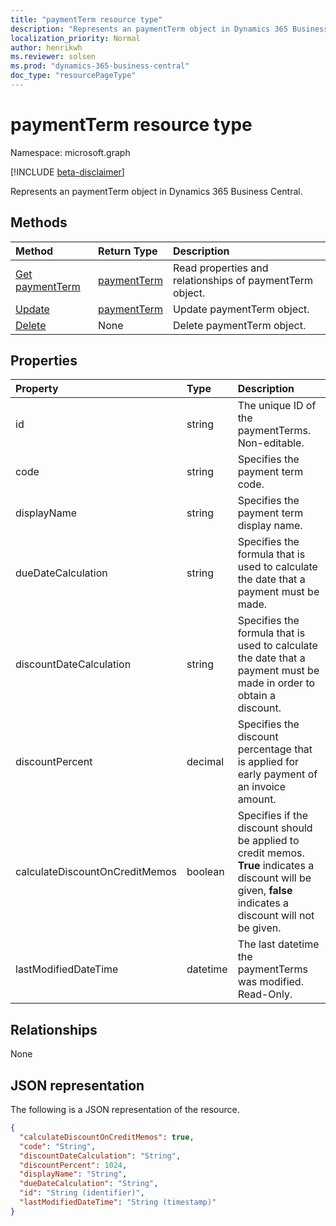 ```yaml
---
title: "paymentTerm resource type"
description: "Represents an paymentTerm object in Dynamics 365 Business Central."
localization_priority: Normal
author: henrikwh
ms.reviewer: solsen
ms.prod: "dynamics-365-business-central"
doc_type: "resourcePageType"
---
```


# paymentTerm resource type

Namespace: microsoft.graph

[!INCLUDE [beta-disclaimer](../../includes/beta-disclaimer.md)]

Represents an paymentTerm object in Dynamics 365 Business Central.

## Methods

| Method       | Return Type | Description |
|:-------------|:------------|:------------|
| [Get paymentTerm](../api/dynamics-paymentterm-get.md) | [paymentTerm](dynamics-paymentterm.md) | Read properties and relationships of paymentTerm object. |
| [Update](../api/dynamics-paymentterm-update.md) | [paymentTerm](dynamics-paymentterm.md) | Update paymentTerm object. |
| [Delete](../api/dynamics-paymentterm-delete.md) | None | Delete paymentTerm object. |

## Properties

| Property     | Type        | Description |
|:-----------------------------|:-------|:----------------------------------------------------------|
|id                            |string    |The unique ID of the paymentTerms. Non-editable.           |
|code                          |string  |Specifies the payment term code.                           |
|displayName                   |string  |Specifies the payment term display name.                   |
|dueDateCalculation            |string  |Specifies the formula that is used to calculate the date that a payment must be made.|
|discountDateCalculation       |string  |Specifies the formula that is used to calculate the date that a payment must be made in order to obtain a discount.|
|discountPercent               |decimal |Specifies the discount percentage that is applied for early payment of an invoice amount.|
|calculateDiscountOnCreditMemos|boolean |Specifies if the discount should be applied to credit memos. **True** indicates a discount will be given, **false** indicates a discount will not be given.|
|lastModifiedDateTime          |datetime|The last datetime the paymentTerms was modified. Read-Only.|  

## Relationships

None

## JSON representation

The following is a JSON representation of the resource.

<!-- {
  "blockType": "resource",
  "optionalProperties": [

  ],
  "@odata.type": "microsoft.graph.paymentTerm",
  "baseType": "",
  "keyProperty": "id"
}-->

```json
{
  "calculateDiscountOnCreditMemos": true,
  "code": "String",
  "discountDateCalculation": "String",
  "discountPercent": 1024,
  "displayName": "String",
  "dueDateCalculation": "String",
  "id": "String (identifier)",
  "lastModifiedDateTime": "String (timestamp)"
}
```

<!-- uuid: 16cd6b66-4b1a-43a1-adaf-3a886856ed98
2019-02-04 14:57:30 UTC -->
<!-- {
  "type": "#page.annotation",
  "description": "paymentTerm resource",
  "keywords": "",
  "section": "documentation",
  "tocPath": ""
}-->